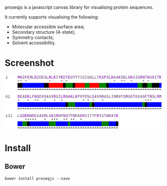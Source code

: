 proseqjs is a javascript canvas library for visualising protein sequences.

It currently supports visualising the following:

* Molecular accessible surface area;
* Secondary structure (4-state);
* Symmetry contacts;
* Solvent accessibility.

# Screenshot

![Screenshot1](docs/screenshot1.png)

# Install

## Bower

    bower install proseqjs --save
